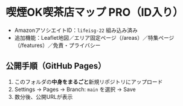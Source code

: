 # 喫煙OK喫茶店マップ PRO（ID入り）
- AmazonアソシエイトID：`lifeisg-22` 組み込み済み
- 追加機能：Leaflet地図／エリア固定ページ（/areas）／特集ページ（/features）／免責・プライバシー

## 公開手順（GitHub Pages）
1. このフォルダの**中身をまるごと**新規リポジトリにアップロード
2. Settings → Pages → Branch: `main` を選択 → Save
3. 数分後、公開URLが表示
